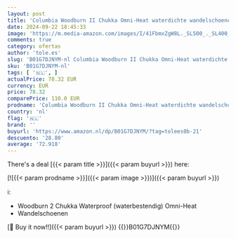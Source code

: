 ```yaml
---
layout: post
title: 'Columbia Woodburn II Chukka Omni-Heat waterdichte wandelschoenen voor heren  Zwart  Black x Goldenrod   41.5 EU'
date: 2024-09-22 18:45:33
image: 'https://m.media-amazon.com/images/I/41FbmxZgW8L._SL500_._SL400_.jpg'
comments: true
category: ofertas
author: 'tole.es'
slug: 'B01G7DJNYM-nl Columbia Woodburn II Chukka Omni-Heat waterdichte...'
sku: 'B01G7DJNYM-nl'
tags: [ '🇳🇱', ]
actualPrice: 78.32 EUR
currency: EUR
price: 78.32
comparePrice: 110.0 EUR
prodname: 'Columbia Woodburn II Chukka Omni-Heat waterdichte wandelschoenen voor heren  Zwart  Black x Goldenrod   41.5 EU'
country: 'nl'
flag: '🇳🇱'
brand: ''
buyurl: 'https://www.amazon.nl/dp/B01G7DJNYM/?tag=tolees0b-21'
descuento: '28.80'
average: '72.918'
---
```


There's a deal [{{< param title >}}]({{< param buyurl >}})  here:

[![{{< param prodname >}}]({{< param image >}})]({{< param buyurl >}})

ℹ️:

- Woodburn 2 Chukka Waterproof (waterbestendig) Omni-Heat
- Wandelschoenen

[🛒 Buy it now!!]({{< param buyurl >}})
{{<world>}}B01G7DJNYM{{</world>}}
